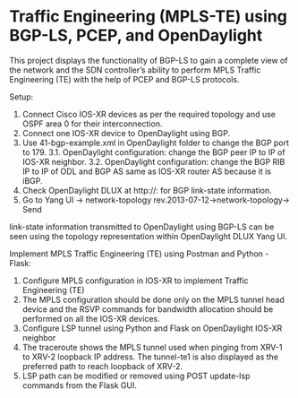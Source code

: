 # Traffic Engineering (MPLS-TE) using BGP-LS, PCEP, and OpenDaylight

This project displays the functionality of BGP-LS to gain a complete view of the network and the SDN controller’s ability to perform MPLS Traffic Engineering (TE) with the help of PCEP and BGP-LS protocols.

Setup:

1.	Connect Cisco IOS-XR devices as per the required topology and use OSPF area 0 for their interconnection.
2.	Connect one IOS-XR device to OpenDaylight using BGP.
3.  Use 41-bgp-example.xml in OpenDaylight folder to change the BGP port to 179.
  3.1.  OpenDaylight configuration: change the BGP peer IP to IP of IOS-XR neighbor.
  3.2.  OpenDaylight configuration: change the BGP RIB IP to IP of ODL and BGP AS same as IOS-XR router AS because it is iBGP.
4.  Check OpenDaylight DLUX at http://<controller-ip>:<controller port> for BGP link-state information.
5.  Go to Yang UI -> network-topology rev.2013-07-12->network-topology-> Send
 
link-state information transmitted to OpenDaylight using BGP-LS can be seen using the topology representation within OpenDaylight DLUX Yang UI.
  
Implement MPLS Traffic Engineering (TE) using Postman and Python - Flask:

1.	Configure MPLS configuration in IOS-XR to implement Traffic Engineering (TE)
2.  The MPLS configuration should be done only on the MPLS tunnel head device and the RSVP commands for bandwidth allocation should be performed on all the IOS-XR devices.
3.	Configure LSP tunnel using Python and Flask on OpenDaylight IOS-XR neighbor
4.  The traceroute shows the MPLS tunnel used when pinging from XRV-1 to XRV-2 loopback IP address. The tunnel-te1 is also displayed as the preferred path to reach loopback of XRV-2.
5.  LSP path can be modified or removed using POST update-lsp commands from the Flask GUI.





